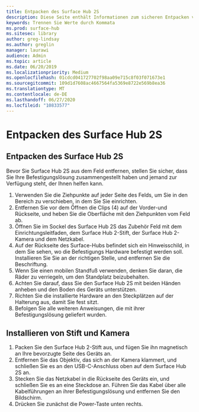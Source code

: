 ```yaml
---
title: Entpacken des Surface Hub 2S
description: Diese Seite enthält Informationen zum sicheren Entpacken von Surface Hub 2S.
keywords: Trennen Sie Werte durch Kommata
ms.prod: surface-hub
ms.sitesec: library
author: greg-lindsay
ms.author: greglin
manager: laurawi
audience: Admin
ms.topic: article
ms.date: 06/20/2019
ms.localizationpriority: Medium
ms.openlocfilehash: 01cdcd041727702f98aa09e715c8f03f071673e1
ms.sourcegitcommit: 109d1d7608ac4667564fa5369e8722e569b8ea36
ms.translationtype: MT
ms.contentlocale: de-DE
ms.lasthandoff: 06/27/2020
ms.locfileid: "10833577"
---
```

# Entpacken des Surface Hub 2S

## Entpacken des Surface Hub 2S

Bevor Sie Surface Hub 2S aus dem Feld entfernen, stellen Sie sicher, dass Sie Ihre Befestigungslösung zusammengestellt haben und jemand zur Verfügung steht, der Ihnen helfen kann.

1. Verwenden Sie die Ziehpunkte auf jeder Seite des Felds, um Sie in den Bereich zu verschieben, in dem Sie Sie einrichten.
2. Entfernen Sie vor dem Öffnen die Clips (4) auf der Vorder-und Rückseite, und heben Sie die Oberfläche mit den Ziehpunkten vom Feld ab.
3. Öffnen Sie im Sockel des Surface Hub 2S das Zubehör Feld mit dem Einrichtungsleitfaden, dem Surface Hub 2-Stift, der Surface Hub 2-Kamera und dem Netzkabel.
4. Auf der Rückseite des Surface-Hubs befindet sich ein Hinweisschild, in dem Sie sehen, wo die Befestigungs Hardware befestigt werden soll. Installieren Sie Sie an der richtigen Stelle, und entfernen Sie die Beschriftung.
5. Wenn Sie einen mobilen Standfuß verwenden, denken Sie daran, die Räder zu verriegeln, um den Standplatz beizubehalten.
6. Achten Sie darauf, dass Sie den Surface Hub 2S mit beiden Händen anheben und den Boden des Geräts unterstützen.
7. Richten Sie die installierte Hardware an den Steckplätzen auf der Halterung aus, damit Sie fest sitzt.
8. Befolgen Sie alle weiteren Anweisungen, die mit ihrer Befestigungslösung geliefert wurden.

## Installieren von Stift und Kamera

1. Packen Sie den Surface Hub 2-Stift aus, und fügen Sie ihn magnetisch an Ihre bevorzugte Seite des Geräts an.
2. Entfernen Sie das Objektiv, das sich an der Kamera klammert, und schließen Sie es an den USB-C-Anschluss oben auf dem Surface Hub 2S an.
3. Stecken Sie das Netzkabel in die Rückseite des Geräts ein, und schließen Sie es an eine Steckdose an. Führen Sie das Kabel über alle Kabelführungen an ihrer Befestigungslösung und entfernen Sie den Bildschirm.
4. Drücken Sie zunächst die Power-Taste unten rechts.

